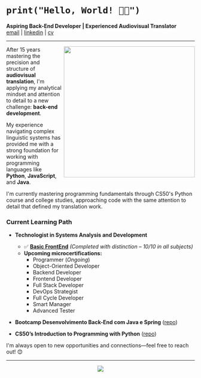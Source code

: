 # `print("Hello, World! 🖖🏻")`

**Aspiring Back-End Developer | Experienced Audiovisual Translator**  
[email](mailto:badaro_ap@proton.me) | [linkedin](https://linkedin.com/in/apbadaro) | [cv](https://apbadaro.github.io/cv/)   

---  

<img align="right" src="https://github.com/user-attachments/assets/bf5b27b6-19a4-4fa0-9e75-e8971bc7a6f8" width="350">  

After 15 years mastering the precision and structure of **audiovisual translation**, I'm applying my analytical mindset and attention to detail to a new challenge: **back-end development**.

My experience navigating complex linguistic systems has provided me with a strong foundation for working with programming languages like **Python**, **JavaScript**, and **Java**.

I'm currently mastering programming fundamentals through CS50's Python course and college studies, approaching code with the same attention to detail that defined my translation work.  


### Current Learning Path  
- **Technologist in Systems Analysis and Development**  
  - ✅ **[Basic FrontEnd](https://certificados.descomplica.com.br/graduacao/0957c74b3b2eca10b72d1744dd1d3e051b03a1a122be7150e94d3302cd3c185c)** *(Completed with distinction – 10/10 in all subjects)*  
  - **Upcoming microcertifications:**  
    - Programmer (*Ongoing*)  
    - Object-Oriented Developer  
    - Backend Developer  
    - Frontend Developer  
    - Full Stack Developer  
    - DevOps Strategist  
    - Full Cycle Developer  
    - Smart Manager  
    - Advanced Tester
   
- **Bootcamp Desenvolvimento Back-End com Java e Spring** ([repo](https://github.com/apbadaro/bootcamp-java-spring-matera))  

- **CS50’s Introduction to Programming with Python**  ([repo](https://github.com/apbadaro/cs50-python-pset-solutions))

I'm always open to new opportunities and connections—feel free to reach out! 😊  

---  

<p align="center">
  <img src="https://skillicons.dev/icons?i=apple,python,django,java,maven,spring,javascript,nodejs,git,github,vscode,idea,markdown" />
</p>
